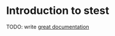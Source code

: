 # Introduction to stest

TODO: write [great documentation](http://jacobian.org/writing/what-to-write/)
